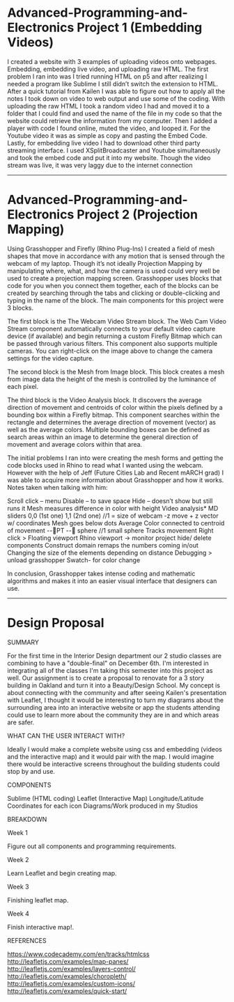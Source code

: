 # Advanced-Programming-and-Electronics Project 1 (Embedding Videos)

I created a website with 3 examples of uploading videos onto webpages. Embedding, embedding live video, and uploading raw HTML. The first problem I ran into was I tried running HTML on p5 and after realizing I needed a program like Sublime I still didn’t switch the extension to HTML. After a quick tutorial from Kailen I was able to figure out how to apply all the notes I took down on video to web output and use some of the coding. With uploading the raw HTML I took a random video I had and moved it to a folder that I could find and used the name of the file in my code so that the website could retrieve the information from my computer. Then I added a player with code I found online, muted the video, and looped it. For the Youtube video it was as simple as copy and pasting the Embed Code. Lastly, for embedding live video I had to download other third party streaming interface. I used XSplitBroadcaster and Youtube simultaneously and took the embed code and put it into my website. Though the video stream was live, it was very laggy due to the internet connection

---------------------------------------------------------------------------------------------------------------------------------

# Advanced-Programming-and-Electronics Project 2 (Projection Mapping)

Using Grasshopper and Firefly (Rhino Plug-Ins) I created a field of mesh shapes that move in accordance with any motion that is sensed through the webcam of my laptop. Though it’s not ideally Projection Mapping by manipulating where, what, and how the camera is used could very well be used to create a projection mapping screen. Grasshopper uses blocks that code for you when you connect them together, each of the blocks can be created by searching through the tabs and clicking or double-clicking and typing in the name of the block. The main components for this project were 3 blocks. 

The first block is the The Webcam Video Stream block. The Web Cam Video Stream component automatically connects to your default video capture device (if available) and begin returning a custom Firefly Bitmap which can be passed through various filters.  This component also supports multiple cameras. You can right-click on the image above to change the camera settings for the video capture. 

The second block is the Mesh from Image block. This block creates a mesh from image data the height of the mesh is controlled by the luminance of each pixel.  

The third block is the Video Analysis block. It discovers the average direction of movement and centroids of color within the pixels defined by a bounding box within a Firefly bitmap. This component searches within the rectangle and determines the average direction of movement (vector) as well as the average colors.  Multiple bounding boxes can be defined as search areas within an image to determine the general direction of movement and average colors within that area.

The initial problems I ran into were creating the mesh forms and getting the code blocks used in Rhino to read what I wanted using the webcam. However with the help of Jeff (Future Cities Lab and Recent mARCH grad) I was able to acquire more information about Grasshopper and how it works. Notes taken when talking with him: 

Scroll click – menu
Disable – to save space
Hide – doesn’t show but still runs it
Mesh measures difference in color with height 
Video analysis*
MD sliders 
0,0 (1st one)
1,1 (2nd one)
//1 = size of webcam
-z move + z vector w/ coordinates
Mesh goes below dots
Average Color connected to centroid of movement 
--PT -- sphere //1 small sphere
Tracks movement
Right click > Floating viewport 
Rhino viewport -> monitor project hide/ delete components
Construct domain remaps the numbers coming in/out
Changing the size of the elements depending on distance
Debugging > unload grasshopper
Swatch- for color change

In conclusion, Grasshopper takes intense coding and mathematic algorithms and makes it into an easier visual interface that designers can use.

-----------------------------------------------------------------------------------------------------------------------------------

# Design Proposal

SUMMARY

For the first time in the Interior Design department our 2 studio classes are combining to have a "double-final" on December 6th. I'm interested in integrating all of the classes I'm taking this semester into this project as well. Our assignment is to create a proposal to renovate for a 3 story building in Oakland and turn it into a Beauty/Design School. My concept is about connecting with the community and after seeing Kailen's presentation with Leaflet, I thought it would be interesting to turn my diagrams about the surrounding area into an interactive website or app the students attending could use to learn more about the community they are in and which areas are safer.

WHAT CAN THE USER INTERACT WITH?

Ideally I would make a complete website using css and embedding (videos and the interactive map) and it would pair with the map. I would imagine there would be interactive screens throughout the building students could stop by and use.

COMPONENTS

Sublime (HTML coding)
Leaflet (Interactive Map)
Longitude/Latitude Coordinates for each icon
Diagrams/Work produced in my Studios

BREAKDOWN

Week 1

Figure out all components and programming requirements.

Week 2

Learn Leaflet and begin creating map.

Week 3

Finishing leaflet map.

Week 4

Finish interactive map!.

REFERENCES


https://www.codecademy.com/en/tracks/htmlcss
http://leafletjs.com/examples/map-panes/
http://leafletjs.com/examples/layers-control/
http://leafletjs.com/examples/choropleth/
http://leafletjs.com/examples/custom-icons/
http://leafletjs.com/examples/quick-start/
